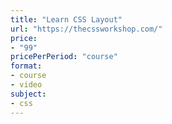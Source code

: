 ```yaml
---
title: "Learn CSS Layout"
url: "https://thecssworkshop.com/"
price: 
- "99"
pricePerPeriod: "course"
format: 
- course
- video
subject: 
- css
---
```

